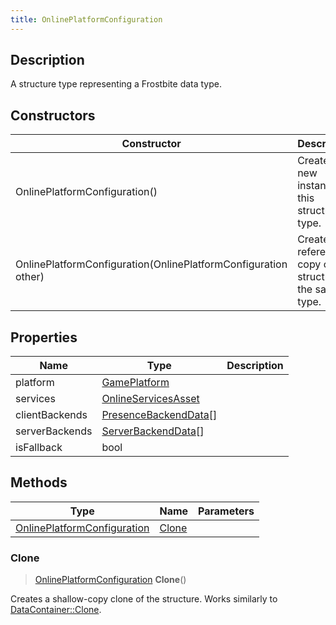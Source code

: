 ```yaml
---
title: OnlinePlatformConfiguration
---
```

## Description

A structure type representing a Frostbite data type.

## Constructors

| Constructor                                                    | Description                                              |
| -------------------------------------------------------------- | -------------------------------------------------------- |
| OnlinePlatformConfiguration()                                  | Create a new instance of this structure type.            |
| OnlinePlatformConfiguration(OnlinePlatformConfiguration other) | Create a reference copy of a structure of the same type. |

## Properties

| Name           | Type                                           | Description |
| -------------- | ---------------------------------------------- | ----------- |
| platform       | [GamePlatform](/vext/ref/fb/gameplatform/)                   |             |
| services       | [OnlineServicesAsset](/vext/ref/fb/onlineservicesasset/)     |             |
| clientBackends | [PresenceBackendData](/vext/ref/fb/presencebackenddata/)\[\] |             |
| serverBackends | [ServerBackendData](/vext/ref/fb/serverbackenddata/)\[\]     |             |
| isFallback     | bool                                           |             |

## Methods

| Type                                                       | Name            | Parameters |
| ---------------------------------------------------------- | --------------- | ---------- |
| [OnlinePlatformConfiguration](/vext/ref/fb/onlineplatformconfiguration/) | [Clone](#clone) |            |

### Clone

> [OnlinePlatformConfiguration](/vext/ref/fb/onlineplatformconfiguration/) **Clone**()

Creates a shallow-copy clone of the structure. Works similarly to [DataContainer::Clone](/vext/ref/shared/class/datacontainer#clone).
